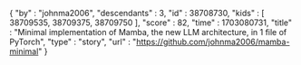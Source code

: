 {
  "by" : "johnma2006",
  "descendants" : 3,
  "id" : 38708730,
  "kids" : [ 38709535, 38709375, 38709750 ],
  "score" : 82,
  "time" : 1703080731,
  "title" : "Minimal implementation of Mamba, the new LLM architecture, in 1 file of PyTorch",
  "type" : "story",
  "url" : "https://github.com/johnma2006/mamba-minimal"
}
